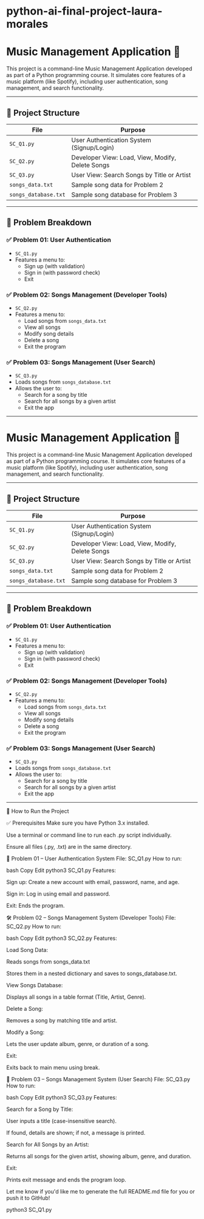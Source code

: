 # python-ai-final-project-laura-morales


# Music Management Application 🎵

This project is a command-line Music Management Application developed as part of a Python programming course. It simulates core features of a music platform (like Spotify), including user authentication, song management, and search functionality.

---

## 📁 Project Structure

| File          | Purpose                                         |
|---------------|-------------------------------------------------|
| `SC_Q1.py`    | User Authentication System (Signup/Login)       |
| `SC_Q2.py`    | Developer View: Load, View, Modify, Delete Songs |
| `SC_Q3.py`    | User View: Search Songs by Title or Artist       |
| `songs_data.txt`     | Sample song data for Problem 2             |
| `songs_database.txt` | Sample song database for Problem 3         |

---

## 🧩 Problem Breakdown

### ✅ Problem 01: User Authentication
- `SC_Q1.py`
- Features a menu to:
  - Sign up (with validation)
  - Sign in (with password check)
  - Exit

### ✅ Problem 02: Songs Management (Developer Tools)
- `SC_Q2.py`
- Features a menu to:
  - Load songs from `songs_data.txt`
  - View all songs
  - Modify song details
  - Delete a song
  - Exit the program

### ✅ Problem 03: Songs Management (User Search)
- `SC_Q3.py`
- Loads songs from `songs_database.txt`
- Allows the user to:
  - Search for a song by title
  - Search for all songs by a given artist
  - Exit the app

---

# Music Management Application 🎵

This project is a command-line Music Management Application developed as part of a Python programming course. It simulates core features of a music platform (like Spotify), including user authentication, song management, and search functionality.

---

## 📁 Project Structure

| File          | Purpose                                         |
|---------------|-------------------------------------------------|
| `SC_Q1.py`    | User Authentication System (Signup/Login)       |
| `SC_Q2.py`    | Developer View: Load, View, Modify, Delete Songs |
| `SC_Q3.py`    | User View: Search Songs by Title or Artist       |
| `songs_data.txt`     | Sample song data for Problem 2             |
| `songs_database.txt` | Sample song database for Problem 3         |

---

## 🧩 Problem Breakdown

### ✅ Problem 01: User Authentication
- `SC_Q1.py`
- Features a menu to:
  - Sign up (with validation)
  - Sign in (with password check)
  - Exit

### ✅ Problem 02: Songs Management (Developer Tools)
- `SC_Q2.py`
- Features a menu to:
  - Load songs from `songs_data.txt`
  - View all songs
  - Modify song details
  - Delete a song
  - Exit the program

### ✅ Problem 03: Songs Management (User Search)
- `SC_Q3.py`
- Loads songs from `songs_database.txt`
- Allows the user to:
  - Search for a song by title
  - Search for all songs by a given artist
  - Exit the app

---

🚀 How to Run the Project

✅ Prerequisites
Make sure you have Python 3.x installed.

Use a terminal or command line to run each .py script individually.

Ensure all files (.py, .txt) are in the same directory.

🔐 Problem 01 – User Authentication System
File: SC_Q1.py
How to run:

bash
Copy
Edit
python3 SC_Q1.py
Features:

Sign up: Create a new account with email, password, name, and age.

Sign in: Log in using email and password.

Exit: Ends the program.

🛠️ Problem 02 – Songs Management System (Developer Tools)
File: SC_Q2.py
How to run:

bash
Copy
Edit
python3 SC_Q2.py
Features:

Load Song Data:

Reads songs from songs_data.txt

Stores them in a nested dictionary and saves to songs_database.txt.

View Songs Database:

Displays all songs in a table format (Title, Artist, Genre).

Delete a Song:

Removes a song by matching title and artist.

Modify a Song:

Lets the user update album, genre, or duration of a song.

Exit:

Exits back to main menu using break.

🔎 Problem 03 – Songs Management System (User Search)
File: SC_Q3.py
How to run:

bash
Copy
Edit
python3 SC_Q3.py
Features:

Search for a Song by Title:

User inputs a title (case-insensitive search).

If found, details are shown; if not, a message is printed.

Search for All Songs by an Artist:

Returns all songs for the given artist, showing album, genre, and duration.

Exit:

Prints exit message and ends the program loop.

Let me know if you'd like me to generate the full README.md file for you or push it to GitHub!




   python3 SC_Q1.py

